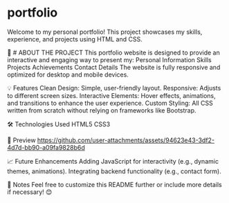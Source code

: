# portfolio
Welcome to my personal portfolio! This project showcases my skills, experience, and projects using HTML and CSS.

🚀 # ABOUT THE PROJECT
This portfolio website is designed to provide an interactive and engaging way to present my:
Personal Information
Skills
Projects
Achievements
Contact Details
The website is fully responsive and optimized for desktop and mobile devices.

💡 Features
Clean Design: Simple, user-friendly layout.
Responsive: Adjusts to different screen sizes.
Interactive Elements: Hover effects, animations, and transitions to enhance the user experience.
Custom Styling: All CSS written from scratch without relying on frameworks like Bootstrap.

🛠️ Technologies Used
HTML5
CSS3

📸 Preview
https://github.com/user-attachments/assets/94623e43-3df2-4d7d-bb90-a09fa9828b6d

📈 Future Enhancements
Adding JavaScript for interactivity (e.g., dynamic themes, animations).
Integrating backend functionality (e.g., contact form).

📝 Notes
Feel free to customize this README further or include more details if necessary! 😊


